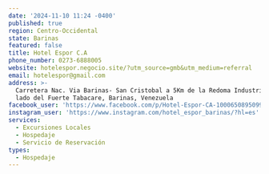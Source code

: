 ```yaml
---
date: '2024-11-10 11:24 -0400'
published: true
region: Centro-Occidental
state: Barinas
featured: false
title: Hotel Espor C.A
phone_number: 0273-6888005
website: hotelespor.negocio.site/?utm_source=gmb&utm_medium=referral
email: hotelespor@gmail.com
address: >-
  Carretera Nac. Via Barinas- San Cristobal a 5Km de la Redoma Industrial al
  lado del Fuerte Tabacare, Barinas, Venezuela
facebook_user: 'https://www.facebook.com/p/Hotel-Espor-CA-100065089509977/?locale=ca_ES'
instagram_user: 'https://www.instagram.com/hotel_espor_barinas/?hl=es'
services:
  - Excursiones Locales
  - Hospedaje
  - Servicio de Reservación
types:
  - Hospedaje
---
```


